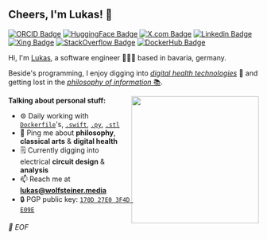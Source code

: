 ## Cheers, I'm Lukas! 👋

[![ORCID Badge](https://img.shields.io/badge/ORCID-b2cb58?style=flat-square&logo=orcid&logoColor=black&link=https://lukas.wolfsteiner.media/links/orcid)](https://lukas.wolfsteiner.media/links/orcid)
[![HuggingFace Badge](https://img.shields.io/badge/HuggingFace-ecd552?style=flat-square&logo=huggingface&logoColor=black&link=https://huggingface.co/dotwee)](https://huggingface.co/dotwee/)
[![X.com Badge](https://img.shields.io/badge/X-000000?style=flat-square&logo=X&logoColor=white&link=https://x.com/dnkncht/)](https://x.com/dnkncht/)
[![Linkedin Badge](https://img.shields.io/badge/LinkedIn-2867b2?style=flat-square&logo=Linkedin&logoColor=white&link=https://lukas.wolfsteiner.media/links/linkedin)](https://lukas.wolfsteiner.media/links/linkedin)
[![Xing Badge](https://img.shields.io/badge/Xing-006567?style=flat-square&logo=xing&logoColor=white&link=https://lukas.wolfsteiner.media/links/xing)](https://lukas.wolfsteiner.media/links/xing)
[![StackOverflow Badge](https://img.shields.io/badge/StackOverflow-f48024?style=flat-square&logo=keybase&logoColor=white&link=https://lukas.wolfsteiner.media/links/stackoverflow)](https://lukas.wolfsteiner.media/links/stackoverflow)
[![DockerHub Badge](https://img.shields.io/badge/DockerHub-2496ED?style=flat-square&logo=docker&logoColor=white&link=https://lukas.wolfsteiner.media/links/dockerhub)](https://lukas.wolfsteiner.media/links/dockerhub)  

Hi, I'm [Lukas](https://lukas.wolfsteiner.media/), a software engineer 👨🏻‍💻 based in bavaria, germany.

Beside's programming, I enjoy digging into [_digital health technologies_](https://www.fda.gov/medical-devices/digital-health-center-excellence/what-digital-health) 🧬 and getting lost in the [_philosophy of information_ 📚](https://en.wikipedia.org/wiki/Philosophy_of_information).  

<img align="right" width="256" src="https://i.redd.it/42gyr1spwoq31.jpg" />
<img align="right" width="0" height="0" referrerpolicy="no-referrer-when-downgrade" src="https://matm.dotwee.de/matm.php?idsite=11&rec=1&amp;action_name=GitHub+Profile" alt="" />

**Talking about personal stuff:**

- ⚙️ Daily working with [`Dockerfile`](https://github.com/dotWee?tab=repositories&q=docker)'s, [`.swift`](https://github.com/dotWee?tab=repositories&language=swift), [`.py`](https://github.com/dotWee?tab=repositories&language=python), [`.stl`](https://github.com/dotWee/things)
- 💬 Ping me about **philosophy**, **classical arts** & **digital health**
- 🗒 Currently digging into electrical **circuit design** & **analysis**
- 📫 Reach me at **lukas@wolfsteiner.media**
- 🔒 PGP public key: [`170D 27E0 3F4D E09E`](https://keybase.io/dotwee/pgp_keys.asc)

###### 💾 EOF
